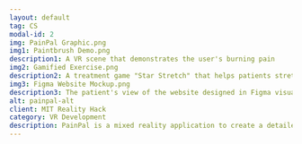 ```yaml
---
layout: default
tag: CS
modal-id: 2
img: PainPal Graphic.png
img1: Paintbrush Demo.png
description1: A VR scene that demonstrates the user's burning pain
img2: Gamified Exercise.png
description2: A treatment game "Star Stretch" that helps patients stretch their shoulders
img3: Figma Website Mockup.png
description3: The patient's view of the website designed in Figma visualizing the areas of pain and expected healing period.
alt: painpal-alt
client: MIT Reality Hack
category: VR Development
description: PainPal is a mixed reality application to create a detailed visualization of the user’s pain points, allowing them to see exactly where and how your body is affected. With this information, PainPal suggests personalized exercises and stretches tailored to their specific needs, helping them to reduce pain and improve their overall well-being. I designed a website visualizing the patient’s areas of pain and the expected healing period accompanying the main PainPal application. Our team won the semifinalists for the best VR application in ensuring healthy lives and promoting wellbeing for all ages. <p><a href = https://devpost.com/software/painpal-6l27vk> Project Link </a></p>
---
```

